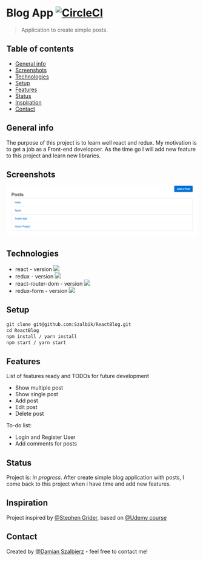 # Blog App [![CircleCI](https://circleci.com/gh/Szalbik/ReactBlog/tree/master.svg?style=svg)](https://circleci.com/gh/Szalbik/ReactBlog/tree/master)

> Application to create simple posts.

## Table of contents

- [General info](#general-info)
- [Screenshots](#screenshots)
- [Technologies](#technologies)
- [Setup](#setup)
- [Features](#features)
- [Status](#status)
- [Inspiration](#inspiration)
- [Contact](#contact)

## General info

The purpose of this project is to learn well react and redux. My motivation is to get a job as a Front-end developoer. As the time go I will add new feature to this project and learn new libraries.

## Screenshots

![Example screenshot](./images/preview.png)

## Technologies

- react - version ![](https://img.shields.io/npm/v/react.svg?style=plastic)
- redux - version ![](https://img.shields.io/npm/v/redux.svg?style=plastic)
- react-router-dom - version ![](https://img.shields.io/npm/v/react-router-dom.svg?style=plastic)
- redux-form - version ![](https://img.shields.io/npm/v/redux-form.svg?style=plastic)

## Setup

```
git clone git@github.com:Szalbik/ReactBlog.git
cd ReactBlog
npm install / yarn install
npm start / yarn start
```

## Features

List of features ready and TODOs for future development

- Show multiple post
- Show single post
- Add post
- Edit post
- Delete post

To-do list:

- Login and Register User
- Add comments for posts

## Status

Project is: _in progress_. After create simple blog application with posts, I come back to this project when i have time and add new features.

## Inspiration

Project inspired by [@Stephen Grider](https://github.com/StephenGrider), based on [@Udemy course](https://www.udemy.com/react-redux/)

## Contact

Created by [@Damian Szalbierz](https://github.com/Szalbik) - feel free to contact me!
